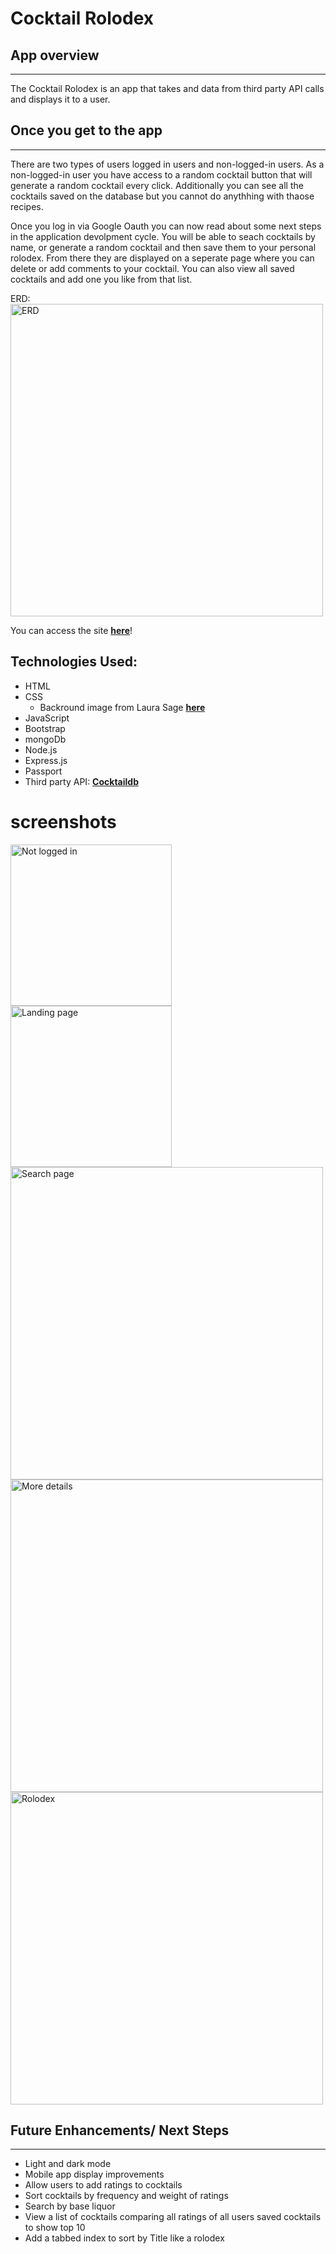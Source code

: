# Cocktail Rolodex

## __App overview__
---
The Cocktail Rolodex is an app that takes and data from third party API calls and displays it to a user. 


## __Once you get to the app__
---
There are two types of users logged in users and non-logged-in users. As a non-logged-in user you have access to a random cocktail button that will generate a random cocktail every click. Additionally you can see all the cocktails saved on the database but you cannot do anythhing with thaose recipes. 

Once you log in via Google Oauth you can now read about some next steps in the application devolpment cycle. You will be able to seach cocktails by name, or generate a random cocktail and then save them to your personal rolodex. From there they are displayed on a seperate page where you can delete or add comments to your cocktail. You can also view all saved cocktails and add one you like from that list.

ERD: <img width="500" alt="ERD" src="https://user-images.githubusercontent.com/51840257/141483404-fe880381-b05b-46fd-b93e-cfe9999f239d.png">


You can access the site **[here](https://cocktail-rolodex.herokuapp.com/)**!

## Technologies Used:
 * HTML
 * CSS
   * Backround image from Laura Sage **[here](https://codepen.io/ThePixelPixie/pen/dXwEqp)**
 * JavaScript
 * Bootstrap
 * mongoDb
 * Node.js
 * Express.js
 * Passport
 * Third party API: **[Cocktaildb](https://www.thecocktaildb.com/)** 


# screenshots

<img width="258" alt="Not logged in" src="https://user-images.githubusercontent.com/51840257/141389851-de8f10ed-ae4c-4a4c-89aa-5781a0c7fb03.png">
<img width="258" alt="Landing page" src="https://user-images.githubusercontent.com/51840257/141389903-8719af4a-5c4b-428a-89b0-2d94d3843af4.png">
<img width="500" alt="Search page" src="https://user-images.githubusercontent.com/51840257/141389973-0a7ff194-ea1f-4cab-b52d-10e1950a01d6.png">
<img width="500" alt="More details" src="https://user-images.githubusercontent.com/51840257/141390028-dcb9c92e-36d0-4979-8225-2437022310ea.png">
<img width="500" alt="Rolodex" src="https://user-images.githubusercontent.com/51840257/141390063-28d7e5eb-bb4d-472a-bc3a-58ce72872160.png">


## Future Enhancements/ Next Steps
---
 *  Light and dark mode
 * Mobile app display improvements
 * Allow users to add ratings to cocktails
 * Sort cocktails by frequency and weight of ratings
 * Search by base liquor
 * View a list of cocktails comparing all ratings of all users saved cocktails to show top 10
 * Add a tabbed index to sort by Title like a rolodex
  